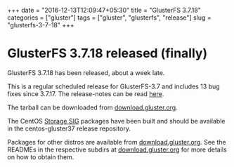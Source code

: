 +++
date = "2016-12-13T12:09:47+05:30"
title = "GlusterFS 3.7.18"
categories = ["gluster"]
tags = ["gluster", "glusterfs", "release"]
slug = "glusterfs-3-7-18"
+++

# GlusterFS 3.7.18 released (finally)

GlusterFS 3.7.18 has been released, about a week late.

This is a regular scheduled release for GlusterFS-3.7 and includes 13 bug fixes since 3.7.17.
The release-notes can be read [here][1].

The tarball can be downloaded from [download.gluster.org][2].

The CentOS [Storage SIG][3] packages have been built and should be available in the centos-gluster37 release repository.

Packages for other distros are available from [download.gluster.org][2]. See the READMEs in the respective subdirs at [download.gluster.org][2] for more details on how to obtain them.

[1]: https://github.com/gluster/glusterfs/blob/release-3.7/doc/release-notes/3.7.18.md
[2]: https://download.gluster.org/pub/gluster/glusterfs/3.7/3.7.18/
[3]: https://wiki.centos.org/SpecialInterestGroup/Storage


